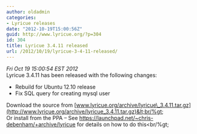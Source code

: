 ```yaml
---
author: oldadmin
categories:
- Lyricue releases
date: "2012-10-19T15:00:56Z"
guid: http://www.lyricue.org/?p=304
id: 304
title: Lyricue 3.4.11 released
url: /2012/10/19/lyricue-3-4-11-released/
---
```


 *Fri Oct 19 15:00:54 EST 2012*   
Lyricue 3.4.11 has been released with the following changes:

- Rebuild for Ubuntu 12.10 release
- Fix SQL query for creating mysql user

Download the source from [www.lyricue.org/archive/lyricue\_3.4.11.tar.gz](http://www.lyricue.org/archive/lyricue_3.4.11.tar.gz)&lt;br/%gt;  
Or install from the PPA – See <https://launchpad.net/~chris-debenham/+archive/lyricue> for details on how to do this&lt;br/%gt;
